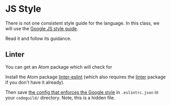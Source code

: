 # JS Style
There is not one consistent style guide for the language.
In this class, we will use the [Google JS style guide](https://google.github.io/styleguide/javascriptguide.xml).

Read it and follow its guidance.

## Linter
You can get an Atom package which will check for

Install the Atom package [linter-eslint](https://atom.io/packages/linter-eslint) (which also requires the [linter](https://atom.io/packages/linter) package if you don't have it already).

Then save [the config that enforces the Google style](../.eslintrc.json) in `.eslintrc.json` in your `codeguild/` directory.
Note, this is a hidden file.
